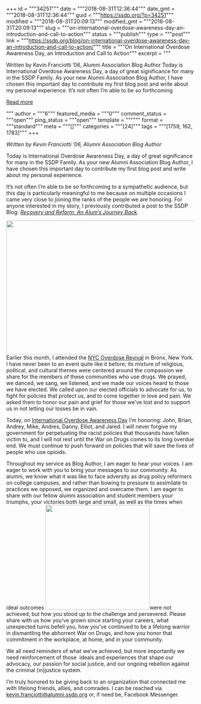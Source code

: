 +++
id = """34251"""
date = """2018-08-31T12:36:44"""
date_gmt = """2018-08-31T12:36:44"""
guid = """https://ssdp.org/?p=34251"""
modified = """2018-08-31T20:09:13"""
modified_gmt = """2018-08-31T20:09:13"""
slug = """on-international-overdose-awareness-day-an-introduction-and-call-to-action"""
status = """publish"""
type = """post"""
link = """https://ssdp.org/blog/on-international-overdose-awareness-day-an-introduction-and-call-to-action/"""
title = """On International Overdose Awareness Day, an Introduction and Call to Action"""
excerpt = """<p>Written by Kevin Franciotti &#8217;06, Alumni Association Blog Author Today is International Overdose Awareness Day, a day of great significance for many in the SSDP Family. As your new Alumni Association Blog Author, I have chosen this important day to contribute my first blog post and write about my personal experience. It’s not often I’m able to be so forthcoming</p>
<div class="h10"></div>
<p><a class="more-link2 flat" href="https://ssdp.org/blog/on-international-overdose-awareness-day-an-introduction-and-call-to-action/">Read more</a></p>
"""
author = """6"""
featured_media = """0"""
comment_status = """open"""
ping_status = """open"""
template = """"""
format = """standard"""
meta = """[]"""
categories = """[24]"""
tags = """[1759, 162, 1783]"""
+++
<p><em>Written by Kevin Franciotti &#8217;06, Alumni Association Blog Author</em></p>

<p>Today is International Overdose Awareness Day, a day of great significance for many in the SSDP Family. As your new Alumni Association Blog Author, I have chosen this important day to contribute my first blog post and write about my personal experience.</p>

<p>It’s not often I’m able to be so forthcoming to a sympathetic audience, but this day is particularly meaningful to me because on multiple occasions I came very close to joining the ranks of the people we are honoring. For anyone interested in my story, I previously contributed a post to the SSDP Blog: <a href="https://ssdp.org/blog/recovery-and-reform-an-alums-journey-back/"><i>Recovery and Reform: An Alum’s Journey Back</i></a><i>.</i></p>

<p><img class="wp-image-34248 alignright" src="https://ssdp.org/wp-content/uploads/2018/08/OverdoseRevival.jpg" alt="" width="555" height="357" srcset="https://ssdp.org/wp-content/uploads/2018/08/OverdoseRevival.jpg 1005w, https://ssdp.org/wp-content/uploads/2018/08/OverdoseRevival-768x494.jpg 768w" sizes="(max-width: 555px) 100vw, 555px" />Earlier this month, I attended the <a href="https://www.eventbrite.com/e/nyc-overdose-revival-tickets-46934848395">NYC Overdose Revival</a> in Bronx, New York. I have never been to an event quite like it before; its mixture of religious, political, and cultural themes were centered around the compassion we share for the members of these communities who use drugs. We prayed, we danced, we sang, we listened, and we made our voices heard to those we have elected. We called upon our elected officials to advocate for us, to fight for policies that protect us, and to come together in love and pain. We asked them to honor our pain and grief for those we’ve lost and to support us in not letting our losses be in vain.</p>

<p>Today, on <a href="https://www.overdoseday.com">International Overdose Awareness Day</a> I’m honoring: John, Brian, Andrey, Mike, Andres, Danny, Elliot, and Jared. I will never forgive my government for perpetuating the racist policies that thousands have fallen victim to, and I will not rest until the War on Drugs comes to its long overdue end. We must continue to push forward on policies that will save the lives of people who use opioids.</p>

<p>Throughout my service as Blog Author, I am eager to hear your voices. I am eager to work with you to bring your messages to our community. As alumni, we know what it was like to face adversity as drug policy reformers on college campuses, and rather than bowing to pressure to assimilate to practices we opposed, we organized and overcame them. I am eager to share with our fellow alumni association and student members your triumphs, your victories both large and small, as well as the times when ideal outcomes <img class=" wp-image-34249 alignleft" src="https://ssdp.org/wp-content/uploads/2018/08/Franciotti-Headshot-300x300.png" alt="" width="279" height="279" srcset="https://ssdp.org/wp-content/uploads/2018/08/Franciotti-Headshot-300x300.png 300w, https://ssdp.org/wp-content/uploads/2018/08/Franciotti-Headshot-300x300-150x150.png 150w, https://ssdp.org/wp-content/uploads/2018/08/Franciotti-Headshot-300x300-200x200.png 200w" sizes="(max-width: 279px) 100vw, 279px" />were not achieved, but how you stood up to the challenge and persevered. Please share with us how you’ve grown since starting your careers, what unexpected turns befell you, how you’ve continued to be a lifelong warrior in dismantling the abhorrent War on Drugs, and how you honor that commitment in the workplace, at home, and in your community.</p>

<p>We all need reminders of what we’ve achieved, but more importantly we need reinforcement of those  ideals and experiences that shape our advocacy, our passion for social justice, and our ongoing rebellion against the criminal (in)justice system.</p>

<p>I’m truly honored to be giving back to an organization that connected me with lifelong friends, allies, and comrades. I can be reached via <a href="mailto:kevin.franciotti@alumni.ssdp.org">kevin.franciotti@alumni.ssdp.org</a> or, if need be, Facebook Messenger.</p>
